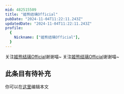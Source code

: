 ```yaml
---
mid: 482515509
title: "姬熊结璃Official"
pubDate: "2024-11-04T11:22:11.243Z"
updatedDate: "2024-11-04T11:22:11.243Z"
profile:
  {
    Nickname: ["姬熊结璃Official"],
  }
---
```


关注[姬熊结璃Official](https://space.bilibili.com/482515509)谢谢喵~ 关注[姬熊结璃Official](https://space.bilibili.com/482515509)谢谢喵~

## 此条目有待补充
你可以在[这里](https://github.com/Yuhanawa/VTuber.ICU-Content/edit/master/v/姬熊结璃Official/index.md)编辑本文
